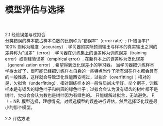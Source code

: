 # 模型评估与选择     
</br>
</br>
2.1 经验误差与过拟合   </br>        
分类错误的样本数占样本总数的比例称为“错误率”（error rate）; (1-错误率)* 100% 则称为精度（accuracy）.      
学习器的实际预测输出与样本的真实输出之间的差异称为“误差”（error）. 学习器在训练集上的误差称为训练误差（training error）或则经验误差（empirical error）. 在新样本上的误差称为泛化误差（generalization error）. 希望得到泛化误差小的学习器。      
当学习器把训练样本学得太好了，很可能已经把训练样本自身的一些特点当作了所有潜在样本都会具有的一般性质，这样就会导致泛化性能西安呢过，过拟合（overfitting）；相对的是，欠拟合（underfitting），指对训练样本的一般性质尚未学好。举个例子，训练样本是有锯齿的绿色叶子和椭圆的绿色叶子；过拟合会认为没有锯齿的树叶都不是树叶，欠拟合会认为数也是树叶因为有绿色的。         
只能缓解过拟合，无法避免。 P ！= NP.     
模型选择，理想情况，对候选模型的误差进行评估，然后选择泛化误差最小的那个模型。    
</br>
</br>
2.2 评估方法       </br>   



